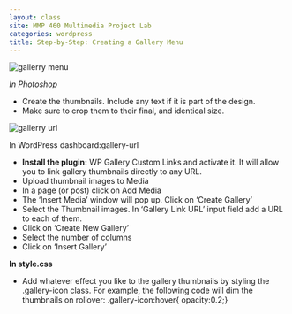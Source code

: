 ```yaml
---
layout: class
site: MMP 460 Multimedia Project Lab
categories: wordpress
title: Step-by-Step: Creating a Gallery Menu
---
```


![gallerry menu]({{site.url}}/assets/gallery-menu.jpg)

*In Photoshop*

- Create the thumbnails. Include any text if it is part of the design.
- Make sure to crop them to their final, and identical size.

![gallerry url]({{site.url}}/assets/gallery-url.jpg)

In WordPress dashboard:gallery-url

- **Install the plugin:** WP Gallery Custom Links and activate it. It will allow you to link gallery thumbnails directly to any URL.
- Upload thumbnail images to Media
- In a page (or post) click on Add Media
- The ‘Insert Media’ window will pop up. Click on ‘Create Gallery’
- Select the Thumbnail images. In ‘Gallery Link URL’ input field add a URL to each of them.
- Click on ‘Create New Gallery’
- Select the number of columns
- Click on ‘Insert Gallery’

**In style.css**

- Add whatever effect you like to the gallery thumbnails by styling the .gallery-icon class. For example, the following code will dim the thumbnails on rollover:
.gallery-icon:hover{ opacity:0.2;}
